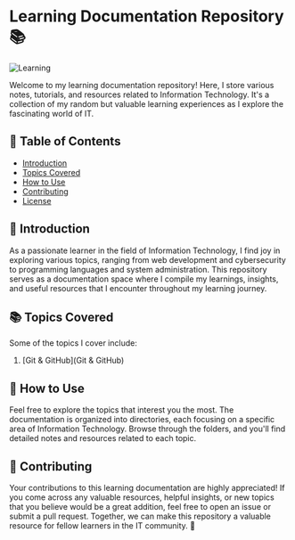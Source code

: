 # Learning Documentation Repository 📚

![Learning](https://img.shields.io/badge/Learning-Documentation-blue)

Welcome to my learning documentation repository! Here, I store various notes, tutorials, and resources related to Information Technology. It's a collection of my random but valuable learning experiences as I explore the fascinating world of IT.

## 📖 Table of Contents

- [Introduction](#introduction)
- [Topics Covered](#topics-covered)
- [How to Use](#how-to-use)
- [Contributing](#contributing)
- [License](#license)

## 🌟 Introduction

As a passionate learner in the field of Information Technology, I find joy in exploring various topics, ranging from web development and cybersecurity to programming languages and system administration. This repository serves as a documentation space where I compile my learnings, insights, and useful resources that I encounter throughout my learning journey.

## 📚 Topics Covered
Some of the topics I cover include:
1. [Git & GitHub](Git & GitHub)

## 🚀 How to Use

Feel free to explore the topics that interest you the most. The documentation is organized into directories, each focusing on a specific area of Information Technology. Browse through the folders, and you'll find detailed notes and resources related to each topic.

## 🤝 Contributing

Your contributions to this learning documentation are highly appreciated! If you come across any valuable resources, helpful insights, or new topics that you believe would be a great addition, feel free to open an issue or submit a pull request. Together, we can make this repository a valuable resource for fellow learners in the IT community. 🤝

